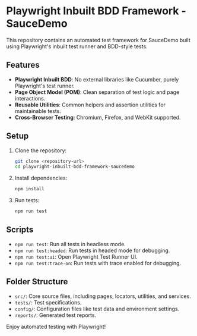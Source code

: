 # Playwright Inbuilt BDD Framework - SauceDemo

This repository contains an automated test framework for SauceDemo built using Playwright's inbuilt test runner and BDD-style tests.

## Features

- **Playwright Inbuilt BDD**: No external libraries like Cucumber, purely Playwright's test runner.
- **Page Object Model (POM)**: Clean separation of test logic and page interactions.
- **Reusable Utilities**: Common helpers and assertion utilities for maintainable tests.
- **Cross-Browser Testing**: Chromium, Firefox, and WebKit supported.

## Setup

1. Clone the repository:
   ```bash
   git clone <repository-url>
   cd playwright-inbuilt-bdd-framework-saucedemo
   ```

2. Install dependencies:
   ```bash
   npm install
   ```

3. Run tests:
   ```bash
   npm run test
   ```

## Scripts

- `npm run test`: Run all tests in headless mode.
- `npm run test:headed`: Run tests in headed mode for debugging.
- `npm run test:ui`: Open Playwright Test Runner UI.
- `npm run test:trace-on`: Run tests with trace enabled for debugging.

## Folder Structure

- `src/`: Core source files, including pages, locators, utilities, and services.
- `tests/`: Test specifications.
- `config/`: Configuration files like test data and environment settings.
- `reports/`: Generated test reports.

Enjoy automated testing with Playwright!
